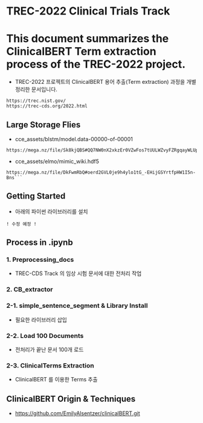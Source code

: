 # TREC-2022 Clinical Trials Track
# This document summarizes the ClinicalBERT Term extraction process of the TREC-2022 project.

* TREC-2022 프로젝트의 ClinicalBERT 용어 추출(Term extraction) 과정을 개별 정리한 문서입니다.

```
https://trec.nist.gov/
https://trec-cds.org/2022.html
```

## Large Storage Flies
* cce_assets/blstm/model.data-00000-of-00001
```
https://mega.nz/file/Sk8kjQBS#QQ7NW0nX2xkzEr0VZwFos7tUULWZvyFZRgqayWLUpgo
```

* cce_assets/elmo/mimic_wiki.hdf5
```
https://mega.nz/file/DkFwmRbQ#oerd2GVL0je9h4ylo1tG_-EHijGSYrtfpHW1I5n-Bns```
```
## Getting Started

* 아래의 파이썬 라이브러리를 설치
```
! 수정 예정 !
```

## Process in .ipynb

### 1. Preprocessing_docs
* TREC-CDS Track 의 임상 시험 문서에 대한 전처리 작업

### 2. CB_extractor
### 2-1. simple_sentence_segment & Library Install
* 필요한 라이브러리 삽입

### 2-2. Load 100 Documents
* 전처리가 끝난 문서 100개 로드

### 2-3. ClinicalTerms Extraction
* ClinicalBERT 를 이용한 Terms 추출



## ClinicalBERT Origin & Techniques
* https://github.com/EmilyAlsentzer/clinicalBERT.git
